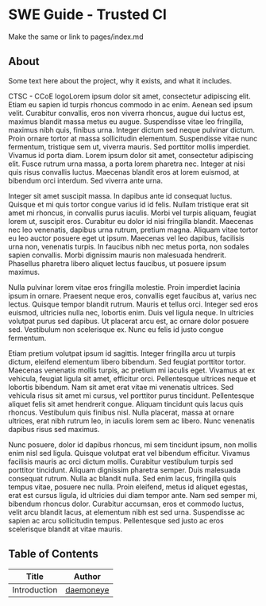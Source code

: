 # SWE Guide - Trusted CI
Make the same or link to pages/index.md
## About
Some text here about the project, why it exists, and what it includes.

CTSC - CCoE logoLorem ipsum dolor sit amet, consectetur adipiscing elit. Etiam eu sapien id turpis rhoncus commodo in ac enim. Aenean sed ipsum velit. Curabitur convallis, eros non viverra rhoncus, augue dui luctus est, maximus blandit massa metus eu augue. Suspendisse vitae leo fringilla, maximus nibh quis, finibus urna. Integer dictum sed neque pulvinar dictum. Proin ornare tortor at massa sollicitudin elementum. Suspendisse vitae nunc fermentum, tristique sem ut, viverra mauris. Sed porttitor mollis imperdiet. Vivamus id porta diam. Lorem ipsum dolor sit amet, consectetur adipiscing elit. Fusce rutrum urna massa, a porta lorem pharetra nec. Integer at nisi quis risus convallis luctus. Maecenas blandit eros at lorem euismod, at bibendum orci interdum. Sed viverra ante urna.

Integer sit amet suscipit massa. In dapibus ante id consequat luctus. Quisque et mi quis tortor congue varius id id felis. Nullam tristique erat sit amet mi rhoncus, in convallis purus iaculis. Morbi vel turpis aliquam, feugiat lorem ut, suscipit eros. Curabitur eu dolor id nisi fringilla blandit. Maecenas nec leo venenatis, dapibus urna rutrum, pretium magna. Aliquam vitae tortor eu leo auctor posuere eget ut ipsum. Maecenas vel leo dapibus, facilisis urna non, venenatis turpis. In faucibus nibh nec metus porta, non sodales sapien convallis. Morbi dignissim mauris non malesuada hendrerit. Phasellus pharetra libero aliquet lectus faucibus, ut posuere ipsum maximus.

Nulla pulvinar lorem vitae eros fringilla molestie. Proin imperdiet lacinia ipsum in ornare. Praesent neque eros, convallis eget faucibus at, varius nec lectus. Quisque tempor blandit rutrum. Mauris et tellus orci. Integer sed eros euismod, ultricies nulla nec, lobortis enim. Duis vel ligula neque. In ultricies volutpat purus sed dapibus. Ut placerat arcu est, ac ornare dolor posuere sed. Vestibulum non scelerisque ex. Nunc eu felis id justo congue fermentum.

Etiam pretium volutpat ipsum id sagittis. Integer fringilla arcu ut turpis dictum, eleifend elementum libero bibendum. Sed feugiat porttitor tortor. Maecenas venenatis mollis turpis, ac pretium mi iaculis eget. Vivamus at ex vehicula, feugiat ligula sit amet, efficitur orci. Pellentesque ultrices neque et lobortis bibendum. Nam sit amet erat vitae mi venenatis ultrices. Sed vehicula risus sit amet mi cursus, vel porttitor purus tincidunt. Pellentesque aliquet felis sit amet hendrerit congue. Aliquam tincidunt quis lacus quis rhoncus. Vestibulum quis finibus nisl. Nulla placerat, massa at ornare ultrices, erat nibh rutrum leo, in iaculis lorem sem ac libero. Nunc venenatis dapibus risus sed maximus.

Nunc posuere, dolor id dapibus rhoncus, mi sem tincidunt ipsum, non mollis enim nisl sed ligula. Quisque volutpat erat vel bibendum efficitur. Vivamus facilisis mauris ac orci dictum mollis. Curabitur vestibulum turpis sed porttitor tincidunt. Aliquam dignissim pharetra semper. Duis malesuada consequat rutrum. Nulla ac blandit nulla. Sed enim lacus, fringilla quis tempus vitae, posuere nec nulla. Proin eleifend, metus id aliquet egestas, erat est cursus ligula, id ultricies dui diam tempor ante. Nam sed semper mi, bibendum rhoncus dolor. Curabitur accumsan, eros et commodo luctus, velit arcu blandit lacus, at elementum nibh est sed urna. Suspendisse ac sapien ac arcu sollicitudin tempus. Pellentesque sed justo ac eros scelerisque blandit at vitae mauris.
## Table of Contents
|Title|Author|
|-----|------|
|Introduction| [daemoneye](https://github.com/daemoneye)|

